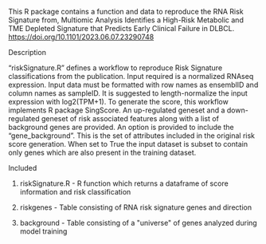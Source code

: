 This R package contains a function and data to reproduce the RNA Risk Signature from, Multiomic Analysis Identifies a High-Risk Metabolic and TME Depleted Signature that Predicts Early Clinical Failure in DLBCL. https://doi.org/10.1101/2023.06.07.23290748

Description

“riskSignature.R” defines a workflow to reproduce Risk Signature classifications from the publication. Input required is a normalized RNAseq expression. Input data must be formatted with row names as ensemblID and column names as sampleID. It is suggested to length-normalize the input expression with log2(TPM+1). To generate the score, this workflow implements R package SingScore. An up-regulated geneset and a down-regulated geneset of risk associated features along with a list of background genes are provided. An option is provided to include the “gene_background”. This is the set of attributes included in the original risk score generation.  When set to True the input dataset is subset to contain only genes which are also present in the training dataset. 

Included

1. riskSignature.R - R function which returns a dataframe of score information and risk classification

2. riskgenes - Table consisting of RNA risk signature genes and direction

3. background - Table consisting of a "universe" of genes analyzed during model training
